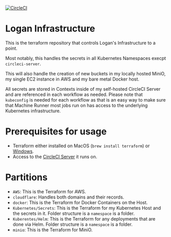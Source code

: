 [![CircleCI](https://cciserver.logangodsey.com/status-badge/img/gh/imlogang-organization/logan-infrastructure/tree/main.svg?style=svg&circle-token=3f6a7820b1cbd15a302fb8a9cc3e34de56b630d3)](https://cciserver.logangodsey.com/status-badge/redirect/gh/imlogang-organization/logan-infrastructure/tree/main)
# Logan Infrastructure 
This is the terraform repository that controls Logan's Infrastructure to a point. 

Most notably, this handles the secrets in all Kubernetes Namespaces execpt `circleci-server`. 

This will also handle the creation of new buckets in my locally hosted MiniO, my single EC2 instance in AWS and my bare metal Docker host. 

All secrets are stored in Contexts inside of my self-hosted CircleCI Server and are referenced in each workflow as needed. 
Please note that `kubeconfig` is needed for each workflow as that is an easy way to make sure that Machine Runner most jobs run on has access to the underlying Kubernetes infrastructure. 

# Prerequisites for usage
* Terraform either installed on MacOS (`brew install terraform`) or [Windows](https://developer.hashicorp.com/terraform/install#windows).
* Access to the [CircleCI Server](https://app.cciserver.logangodsey.com/pipelines/github/imlogang-organization/logan-infrastructure) it runs on.

# Partitions 
* `AWS`: This is the Terraform for AWS.
* `cloudflare`: Handles both domains and their records.
* `docker`: This is the Terraform for Docker Containers on the Host.
* `Kubernetes/Secrets`: This is the Terraform for my Kubernetes Host and the secrets in it. Folder structure is a `namespace` is a folder.
* `Kuberentes/Helm`: This is the Terraform for any deployments that are done via Helm. Folder structure is a `namespace` is a folder.
* `minio`: This is the Terraform for MiniO.